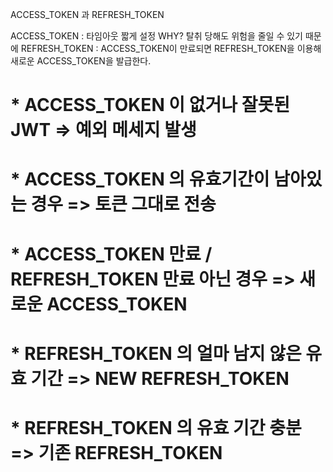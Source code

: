 
ACCESS_TOKEN 과 REFRESH_TOKEN

ACCESS_TOKEN : 타임아웃 짧게 설정 WHY? 탈취 당해도 위험을 줄일 수 있기 때문에
REFRESH_TOKEN : ACCESS_TOKEN이 만료되면 REFRESH_TOKEN을 이용해 새로운 ACCESS_TOKEN을 발급한다.

# * ACCESS_TOKEN 이 없거나 잘못된 JWT => 예외 메세지 발생
# * ACCESS_TOKEN 의 유효기간이 남아있는 경우 => 토큰 그대로 전송
# * ACCESS_TOKEN 만료 / REFRESH_TOKEN 만료 아닌 경우 => 새로운 ACCESS_TOKEN
# * REFRESH_TOKEN 의 얼마 남지 않은 유효 기간 => NEW REFRESH_TOKEN
# * REFRESH_TOKEN 의 유효 기간 충분 => 기존 REFRESH_TOKEN